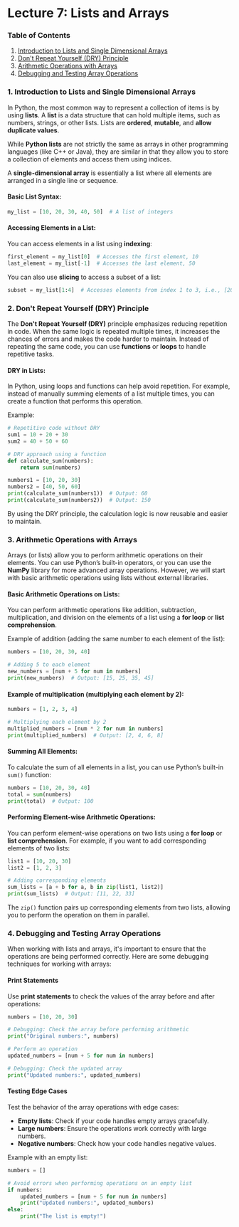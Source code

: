 # Lecture 7: Lists and Arrays


### **Table of Contents**

1. [Introduction to Lists and Single Dimensional Arrays](#introduction-to-lists-and-single-dimensional-arrays)
2. [Don't Repeat Yourself (DRY) Principle](#dont-repeat-yourself-dry-principle)
3. [Arithmetic Operations with Arrays](#arithmetic-operations-with-arrays)
4. [Debugging and Testing Array Operations](#debugging-and-testing-array-operations)

### 1. **Introduction to Lists and Single Dimensional Arrays**

In Python, the most common way to represent a collection of items is by using **lists**. A **list** is a data structure that can hold multiple items, such as numbers, strings, or other lists. Lists are **ordered**, **mutable**, and **allow duplicate values**.

While **Python lists** are not strictly the same as arrays in other programming languages (like C++ or Java), they are similar in that they allow you to store a collection of elements and access them using indices.

A **single-dimensional array** is essentially a list where all elements are arranged in a single line or sequence.

#### Basic List Syntax:
```python
my_list = [10, 20, 30, 40, 50]  # A list of integers
```

#### Accessing Elements in a List:
You can access elements in a list using **indexing**:
```python
first_element = my_list[0]  # Accesses the first element, 10
last_element = my_list[-1]  # Accesses the last element, 50
```

You can also use **slicing** to access a subset of a list:
```python
subset = my_list[1:4]  # Accesses elements from index 1 to 3, i.e., [20, 30, 40]
```

### 2. **Don't Repeat Yourself (DRY) Principle**

The **Don't Repeat Yourself (DRY)** principle emphasizes reducing repetition in code. When the same logic is repeated multiple times, it increases the chances of errors and makes the code harder to maintain. Instead of repeating the same code, you can use **functions** or **loops** to handle repetitive tasks.

#### DRY in Lists:
In Python, using loops and functions can help avoid repetition. For example, instead of manually summing elements of a list multiple times, you can create a function that performs this operation.

Example:
```python
# Repetitive code without DRY
sum1 = 10 + 20 + 30
sum2 = 40 + 50 + 60

# DRY approach using a function
def calculate_sum(numbers):
    return sum(numbers)

numbers1 = [10, 20, 30]
numbers2 = [40, 50, 60]
print(calculate_sum(numbers1))  # Output: 60
print(calculate_sum(numbers2))  # Output: 150
```

By using the DRY principle, the calculation logic is now reusable and easier to maintain.

### 3. **Arithmetic Operations with Arrays**

Arrays (or lists) allow you to perform arithmetic operations on their elements. You can use Python’s built-in operators, or you can use the **NumPy** library for more advanced array operations. However, we will start with basic arithmetic operations using lists without external libraries.

#### Basic Arithmetic Operations on Lists:
You can perform arithmetic operations like addition, subtraction, multiplication, and division on the elements of a list using a **for loop** or **list comprehension**.

Example of addition (adding the same number to each element of the list):
```python
numbers = [10, 20, 30, 40]

# Adding 5 to each element
new_numbers = [num + 5 for num in numbers]
print(new_numbers)  # Output: [15, 25, 35, 45]
```

#### Example of multiplication (multiplying each element by 2):
```python
numbers = [1, 2, 3, 4]

# Multiplying each element by 2
multiplied_numbers = [num * 2 for num in numbers]
print(multiplied_numbers)  # Output: [2, 4, 6, 8]
```

#### Summing All Elements:
To calculate the sum of all elements in a list, you can use Python’s built-in `sum()` function:
```python
numbers = [10, 20, 30, 40]
total = sum(numbers)
print(total)  # Output: 100
```

#### Performing Element-wise Arithmetic Operations:
You can perform element-wise operations on two lists using a **for loop** or **list comprehension**. For example, if you want to add corresponding elements of two lists:

```python
list1 = [10, 20, 30]
list2 = [1, 2, 3]

# Adding corresponding elements
sum_lists = [a + b for a, b in zip(list1, list2)]
print(sum_lists)  # Output: [11, 22, 33]
```

The `zip()` function pairs up corresponding elements from two lists, allowing you to perform the operation on them in parallel.

### 4. **Debugging and Testing Array Operations**

When working with lists and arrays, it's important to ensure that the operations are being performed correctly. Here are some debugging techniques for working with arrays:

#### Print Statements
Use **print statements** to check the values of the array before and after operations:
```python
numbers = [10, 20, 30]

# Debugging: Check the array before performing arithmetic
print("Original numbers:", numbers)

# Perform an operation
updated_numbers = [num + 5 for num in numbers]

# Debugging: Check the updated array
print("Updated numbers:", updated_numbers)
```

#### Testing Edge Cases
Test the behavior of the array operations with edge cases:
- **Empty lists**: Check if your code handles empty arrays gracefully.
- **Large numbers**: Ensure the operations work correctly with large numbers.
- **Negative numbers**: Check how your code handles negative values.

Example with an empty list:
```python
numbers = []

# Avoid errors when performing operations on an empty list
if numbers:
    updated_numbers = [num + 5 for num in numbers]
    print("Updated numbers:", updated_numbers)
else:
    print("The list is empty!")
```